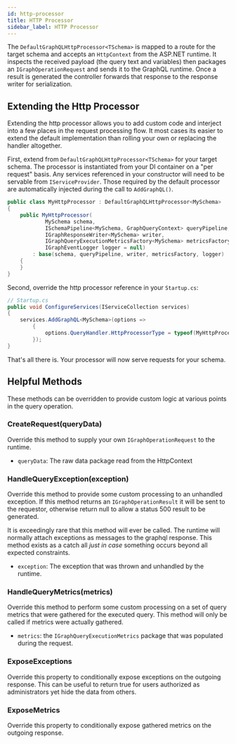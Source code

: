 ```yaml
---
id: http-processor
title: HTTP Processor
sidebar_label: HTTP Processor
---
```


The `DefaultGraphQLHttpProcessor<TSchema>` is mapped to a route for the target schema and accepts an `HttpContext` from the ASP.NET runtime. It inspects the received payload (the query text and variables) then packages an `IGraphOperationRequest` and sends it to the GraphQL runtime. Once a result is generated the controller forwards that response to the response writer for serialization.

## Extending the Http Processor

Extending the http processor allows you to add custom code and interject into a few places in the request processing flow. It most cases its easier to extend the default implementation than rolling your own or replacing the handler altogether.

First, extend from `DefaultGraphQLHttpProcessor<TSchema>` for your target schema. The processor is instantiated from your DI container on a "per request" basis. Any services referenced in your constructor will need to be servable from `IServiceProvider`. Those required by the default processor are automatically injected during the call to `AddGraphQL()`.

```csharp
public class MyHttpProcessor : DefaultGraphQLHttpProcessor<MySchema>
{
    public MyHttpProcessor(
            MySchema schema,
            ISchemaPipeline<MySchema, GraphQueryContext> queryPipeline,
            IGraphResponseWriter<MySchema> writer,
            IGraphQueryExecutionMetricsFactory<MySchema> metricsFactory,
            IGraphEventLogger logger = null)
        : base(schema, queryPipeline, writer, metricsFactory, logger)
    {
    }
}
```

Second, override the http processor reference in your `Startup.cs`:

```csharp
// Startup.cs
public void ConfigureServices(IServiceCollection services)
{
    services.AddGraphQL<MySchema>(options =>
        {
            options.QueryHandler.HttpProcessorType = typeof(MyHttpProcessor);
        });
}
```

That's all there is. Your processor will now serve requests for your schema.

## Helpful Methods

These methods can be overridden to provide custom logic at various points in the query operation.

### CreateRequest(queryData)

Override this method to supply your own `IGraphOperationRequest` to the runtime.

-   `queryData`: The raw data package read from the HttpContext

### HandleQueryException(exception)

Override this method to provide some custom processing to an unhandled exception. If this method returns an `IGraphOperationResult` it will be sent to the requestor, otherwise return null to allow a status 500 result to be generated.

It is exceedingly rare that this method will ever be called. The runtime will normally attach exceptions as messages to the graphql response. This method exists as a catch all _just in case_ something occurs beyond all expected constraints.

-   `exception`: The exception that was thrown and unhandled by the runtime.

### HandleQueryMetrics(metrics)

Override this method to perform some custom processing on a set of query metrics that were gathered for the executed query. This method will only be called if metrics were actually gathered.

-   `metrics`: the `IGraphQueryExecutionMetrics` package that was populated during the request.

### ExposeExceptions

Override this property to conditionally expose exceptions on the outgoing response. This can be useful to return true for users authorized as administrators yet hide the data from others.

### ExposeMetrics

Override this property to conditionally expose gathered metrics on the outgoing response.
